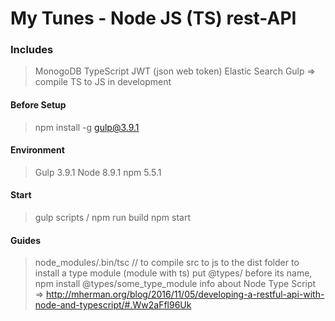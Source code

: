 # My Tunes - Node JS (TS) rest-API
### Includes
> MonogoDB
> TypeScript
> JWT (json web token)
> Elastic Search
> Gulp => compile TS to JS in development

#### Before Setup
> npm install -g gulp@3.9.1

#### Environment
> Gulp 3.9.1
> Node 8.9.1
> npm 5.5.1

#### Start
> gulp scripts / npm run build
> npm start

#### Guides
> node_modules/.bin/tsc // to compile src to js to the dist folder
> to install a type module (module with ts) put @types/ before its name, npm install @types/some_type_module
> info about Node Type Script => http://mherman.org/blog/2016/11/05/developing-a-restful-api-with-node-and-typescript/#.Ww2aFfl96Uk